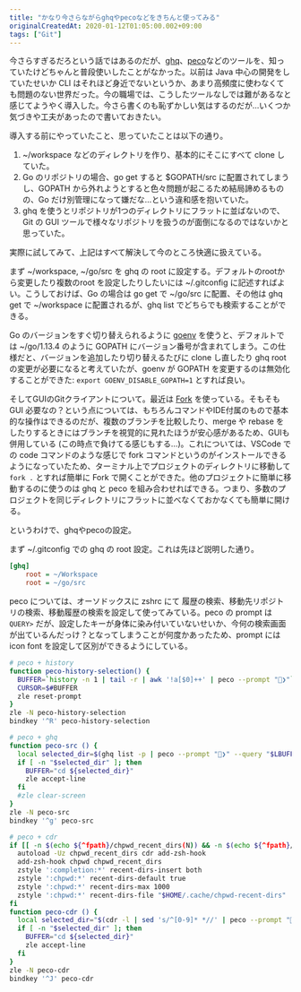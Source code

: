 ```yaml
---
title: "かなり今さらながらghqやpecoなどをきちんと使ってみる"
originalCreatedAt: 2020-01-12T01:05:00.002+09:00
tags: ["Git"]
---
```

今さらすぎるだろという話ではあるのだが、[ghq](https://github.com/motemen/ghq)、[peco](https://github.com/peco/peco)などのツールを、知っていたけどちゃんと普段使いしたことがなかった。以前は Java 中心の開発をしていたせいか CLI はそれほど身近でないというか、あまり高頻度に使わなくても問題のない世界だった。今の職場では、こうしたツールなしでは難があるなと感じてようやく導入した。今さら書くのも恥ずかしい気はするのだが…いくつか気づきや工夫があったので書いておきたい。
<!--more-->

導入する前にやっていたこと、思っていたことは以下の通り。

1. ~/workspace などのディレクトリを作り、基本的にそこにすべて clone していた。
2. Go のリポジトリの場合、go get すると $GOPATH/src に配置されてしまうし、GOPATH から外れようとすると色々問題が起こるため結局諦めるものの、Go だけ別管理になって嫌だな…という違和感を抱いていた。
4. ghq を使うとリポジトリが1つのディレクトリにフラットに並ばないので、Git の GUI ツールで様々なリポジトリを扱うのが面倒になるのではないかと思っていた。

実際に試してみて、上記はすべて解決して今のところ快適に扱えている。

まず ~/workspace, ~/go/src を ghq の root に設定する。デフォルトのrootから変更したり複数のroot を設定したりしたいには ~/.gitconfig に記述すればよい。こうしておけば、Go の場合は go get で ~/go/src に配置、その他は ghq get で ~/workspace に配置されるが、ghq list でどちらでも検索することができる。

Go のバージョンをすぐ切り替えられるように [goenv](https://github.com/syndbg/goenv) を使うと、デフォルトでは ~/go/1.13.4 のように GOPATH にバージョン番号が含まれてしまう。この仕様だと、バージョンを追加したり切り替えるたびに clone し直したり ghq root の変更が必要になると考えていたが、goenv が GOPATH を変更するのは無効化することができた: `export GOENV_DISABLE_GOPATH=1` とすれば良い。

そしてGUIのGitクライアントについて。最近は [Fork](https://git-fork.com/) を使っている。そもそも GUI 必要なの？という点については、もちろんコマンドやIDE付属のもので基本的な操作はできるのだが、複数のブランチを比較したり、merge や rebase をしたりするときにはブランチを視覚的に見れたほうが安心感があるため、GUIも併用している (この時点で負けてる感じもする…)。これについては、VSCode での code コマンドのような感じで fork コマンドというのがインストールできるようになっていたため、ターミナル上でプロジェクトのディレクトリに移動して `fork .` とすれば簡単に Fork で開くことができた。他のプロジェクトに簡単に移動するのに使うのは ghq と peco を組み合わせればできる。つまり、多数のプロジェクトを同じディレクトリにフラットに並べなくておかなくても簡単に開ける。

というわけで、ghqやpecoの設定。

まず ~/.gitconfig での ghq の root 設定。これは先ほど説明した通り。

```ini
[ghq]
	root = ~/Workspace
	root = ~/go/src
```

peco については、オーソドックスに zshrc にて 履歴の検索、移動先リポジトリの検索、移動履歴の検索を設定して使ってみている。peco の prompt は `QUERY>` だが、設定したキーが身体に染み付いていないせいか、今何の検索画面が出ているんだっけ？となってしまうことが何度かあったため、prompt には icon font を設定して区別ができるようにしている。

```sh
# peco + history
function peco-history-selection() {
  BUFFER=`history -n 1 | tail -r | awk '!a[$0]++' | peco --prompt "❯"`
  CURSOR=$#BUFFER
  zle reset-prompt
}
zle -N peco-history-selection
bindkey '^R' peco-history-selection

# peco + ghq
function peco-src () {
  local selected_dir=$(ghq list -p | peco --prompt "❯" --query "$LBUFFER")
  if [ -n "$selected_dir" ]; then
    BUFFER="cd ${selected_dir}"
    zle accept-line
  fi
  #zle clear-screen
}
zle -N peco-src
bindkey '^g' peco-src

# peco + cdr
if [[ -n $(echo ${^fpath}/chpwd_recent_dirs(N)) && -n $(echo ${^fpath}/cdr(N)) ]]; then
  autoload -Uz chpwd_recent_dirs cdr add-zsh-hook
  add-zsh-hook chpwd chpwd_recent_dirs
  zstyle ':completion:*' recent-dirs-insert both
  zstyle ':chpwd:*' recent-dirs-default true
  zstyle ':chpwd:*' recent-dirs-max 1000
  zstyle ':chpwd:*' recent-dirs-file "$HOME/.cache/chpwd-recent-dirs"
fi
function peco-cdr () {
  local selected_dir="$(cdr -l | sed 's/^[0-9]* *//' | peco --prompt "❯" --query "$LBUFFER")"
  if [ -n "$selected_dir" ]; then
    BUFFER="cd ${selected_dir}"
    zle accept-line
  fi
}
zle -N peco-cdr
bindkey '^J' peco-cdr
```
